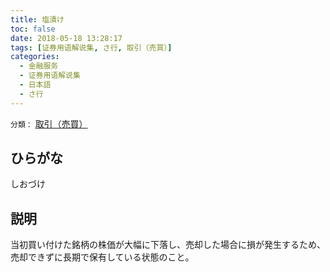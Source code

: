 ```yaml
---
title: 塩漬け
toc: false
date: 2018-05-18 13:28:17
tags: [证券用语解说集, さ行, 取引（売買）]
categories:
  - 金融服务
  - 证券用语解说集
  - 日本語
  - さ行
---
```


`分類：` [取引（売買）](/tags/取引（売買）/)

## ひらがな

しおづけ

## 説明

当初買い付けた銘柄の株価が大幅に下落し、売却した場合に損が発生するため、売却できずに長期で保有している状態のこと。
